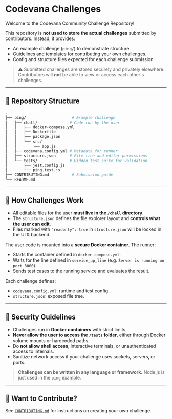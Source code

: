 # Codevana Challenges

Welcome to the Codevana Community Challenge Repository!

This repository is **not used to store the actual challenges** submitted by contributors. Instead, it provides:
- An example challenge (`ping/`) to demonstrate structure.
- Guidelines and templates for contributing your own challenges.
- Config and structure files expected for each challenge submission.

> ⚠️ Submitted challenges are stored securely and privately elsewhere. Contributors will **not** be able to view or access each other's challenges.

---

## 📁 Repository Structure

```bash
.
├── ping/                    # Example challenge
│   ├── chall/              # Code run by the user
│   │   ├── docker-compose.yml
│   │   ├── Dockerfile
│   │   ├── package.json
│   │   └── src/
│   │       └── app.js
│   ├── codevana.config.yml # Metadata for runner
│   ├── structure.json      # File tree and editor permissions
│   └── tests/              # Hidden test suite for validation
│       ├── jest.config.js
│       └── ping.test.js
├── CONTRIBUTING.md          # Submission guide
└── README.md
```

---

## 🧠 How Challenges Work

* All editable files for the user **must live in the `/chall` directory**.
* The `structure.json` defines the file explorer layout and **controls what the user can edit**.
* Files marked with `"readonly": true` in `structure.json` will be locked in the UI & backend.

The user code is mounted into a **secure Docker container**. The runner:

* Starts the container defined in `docker-compose.yml`.
* Waits for the line defined in `service_up_line` (e.g. `Server is running on port 3000`).
* Sends test cases to the running service and evaluates the result.

Each challenge defines:

* `codevana.config.yml`: runtime and test config.
* `structure.json`: exposed file tree.

---

## 🔐 Security Guidelines

* Challenges run in **Docker containers** with strict limits.
* **Never allow the user to access the `/tests` folder**, either through Docker volume mounts or hardcoded paths.
* Do **not allow shell access**, interactive terminals, or unauthenticated access to internals.
* Sanitize network access if your challenge uses sockets, servers, or ports.

> **Challenges can be written in any language or framework.** Node.js is just used in the `ping` example.

---

## 🚀 Want to Contribute?

See [`CONTRIBUTING.md`](./CONTRIBUTING.md) for instructions on creating your own challenge.